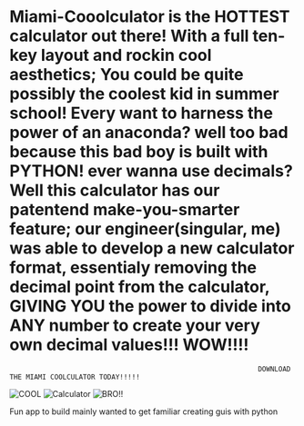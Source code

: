 # Miami-Cooolculator is the HOTTEST calculator out there! With a full ten-key layout and rockin cool aesthetics; You could be quite possibly the coolest kid in summer school! Every want to harness the power of an anaconda? well too bad because this bad boy is built with PYTHON! ever wanna use decimals? Well this calculator has our patentend make-you-smarter feature; our engineer(singular, me) was able to develop a new calculator format, essentialy removing the decimal point from the calculator, GIVING YOU the power to divide into ANY number to create your very own decimal values!!! WOW!!!! 

                                                                 DOWNLOAD THE MIAMI COOLCULATOR TODAY!!!!!

![COOL](https://user-images.githubusercontent.com/38366093/161716662-ff04dcb8-239d-461c-a3a7-ae00dd1e165a.png)
![Calculator](https://user-images.githubusercontent.com/38366093/161716678-6cc02801-4153-419a-82c5-c7deff274b06.png)
![BRO!!](https://user-images.githubusercontent.com/38366093/161716688-bb233139-9fe3-4951-9a0c-4a467a4c0130.png)

Fun app to build mainly wanted to get familiar creating guis with python
